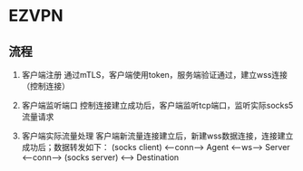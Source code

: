 # EZVPN

## 流程

1. 客户端注册
通过mTLS，客户端使用token，服务端验证通过，建立wss连接（控制连接）

2. 客户端监听端口
控制连接建立成功后，客户端监听tcp端口，监听实际socks5流量请求

3. 客户端实际流量处理
客户端新流量连接建立后，新建wss数据连接，连接建立成功后；数据转发如下：
(socks client) <--conn--> Agent <--ws--> Server <--conn--> (socks server) <--> Destination

